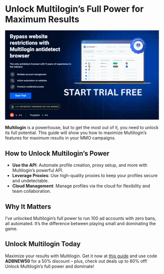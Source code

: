 # Unlock Multilogin’s Full Power for Maximum Results

![Multilogin Interface](assets/Multilogin.jpg)

**Multilogin** is a powerhouse, but to get the most out of it, you need to unlock its full potential. This guide will show you how to maximize Multilogin’s features for maximum results in your MMO campaigns.

## How to Unlock Multilogin’s Power
- **Use the API**: Automate profile creation, proxy setup, and more with Multilogin’s powerful API.
- **Leverage Proxies**: Use high-quality proxies to keep your profiles secure and undetectable.
- **Cloud Management**: Manage profiles via the cloud for flexibility and team collaboration.

## Why It Matters
I’ve unlocked Multilogin’s full power to run 100 ad accounts with zero bans, all automated. It’s the difference between playing small and dominating the game.

## Unlock Multilogin Today
Maximize your results with Multilogin. Get it now at [this guide](https://adblogin.com/multilogin/) and use code **ADBNEW50** for a 50% discount – plus, check out deals up to 80% off! Unlock Multilogin’s full power and dominate!